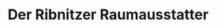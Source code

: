 ---
title: "Der Ribnitzer Raumausstatter"
url: /ribnitz-damgarten/der-ribnitzer-raumausstatter/
shop: Raumausstattung
---